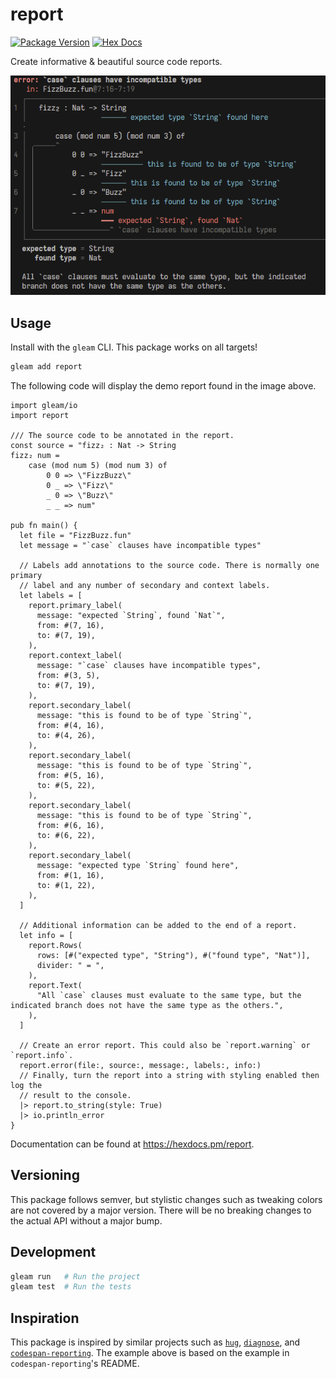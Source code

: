 # report

[![Package Version](https://img.shields.io/hexpm/v/report)](https://hex.pm/packages/report)
[![Hex Docs](https://img.shields.io/badge/hex-docs-ffaff3)](https://hexdocs.pm/report/)

Create informative & beautiful source code reports.

![example report output](./assets/example_output.png)

## Usage

Install with the `gleam` CLI. This package works on all targets!

```sh
gleam add report
```

The following code will display the demo report found in the image above.

```gleam
import gleam/io
import report

/// The source code to be annotated in the report.
const source = "fizz₂ : Nat -> String
fizz₂ num =
    case (mod num 5) (mod num 3) of
        0 0 => \"FizzBuzz\"
        0 _ => \"Fizz\"
        _ 0 => \"Buzz\"
        _ _ => num"

pub fn main() {
  let file = "FizzBuzz.fun"
  let message = "`case` clauses have incompatible types"

  // Labels add annotations to the source code. There is normally one primary
  // label and any number of secondary and context labels.
  let labels = [
    report.primary_label(
      message: "expected `String`, found `Nat`",
      from: #(7, 16),
      to: #(7, 19),
    ),
    report.context_label(
      message: "`case` clauses have incompatible types",
      from: #(3, 5),
      to: #(7, 19),
    ),
    report.secondary_label(
      message: "this is found to be of type `String`",
      from: #(4, 16),
      to: #(4, 26),
    ),
    report.secondary_label(
      message: "this is found to be of type `String`",
      from: #(5, 16),
      to: #(5, 22),
    ),
    report.secondary_label(
      message: "this is found to be of type `String`",
      from: #(6, 16),
      to: #(6, 22),
    ),
    report.secondary_label(
      message: "expected type `String` found here",
      from: #(1, 16),
      to: #(1, 22),
    ),
  ]

  // Additional information can be added to the end of a report.
  let info = [
    report.Rows(
      rows: [#("expected type", "String"), #("found type", "Nat")],
      divider: " = ",
    ),
    report.Text(
      "All `case` clauses must evaluate to the same type, but the indicated branch does not have the same type as the others.",
    ),
  ]

  // Create an error report. This could also be `report.warning` or `report.info`.
  report.error(file:, source:, message:, labels:, info:)
  // Finally, turn the report into a string with styling enabled then log the
  // result to the console.
  |> report.to_string(style: True)
  |> io.println_error
}
```

Documentation can be found at <https://hexdocs.pm/report>.

## Versioning

This package follows semver, but stylistic changes such as tweaking colors are not covered by a major version. There will be no breaking changes to the actual API without a major bump.

## Development

```sh
gleam run   # Run the project
gleam test  # Run the tests
```

## Inspiration

This package is inspired by similar projects such as [`hug`](https://hexdocs.pm/hug/), [`diagnose`](https://github.com/Mesabloo/diagnose), and [`codespan-reporting`](https://github.com/brendanzab/codespan). The example above is based on the example in `codespan-reporting`'s README.
